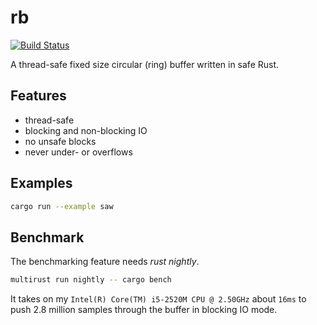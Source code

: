 # rb

[![Build Status](https://travis-ci.com/klingtnet/rb.svg?token=drwE1YPs35oqracubtuf&branch=master)](https://travis-ci.com/klingtnet/rb)

A thread-safe fixed size circular (ring) buffer written in safe Rust.

## Features

- thread-safe
- blocking and non-blocking IO
- no unsafe blocks
- never under- or overflows

## Examples

```sh
cargo run --example saw
```

## Benchmark

The benchmarking feature needs *rust nightly*.

```sh
multirust run nightly -- cargo bench
```

It takes on my `Intel(R) Core(TM) i5-2520M CPU @ 2.50GHz` about `16ms` to push 2.8 million samples through the buffer in blocking IO mode.
